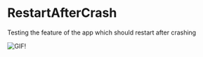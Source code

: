 # RestartAfterCrash
Testing the feature of the app which should restart after crashing

![GIF!](https://github.com/jiahaoliuliu/RestartAfterCrash/blob/master/restartAfterCrash.gif "App output")

